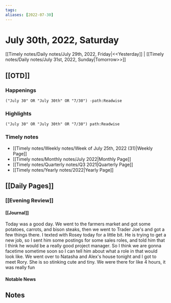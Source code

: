 ```yaml
---
tags:
aliases: [2022-07-30]
---
```


# July 30th, 2022, Saturday

[[Timely notes/Daily notes/July 29th, 2022, Friday|<<Yesterday]] | [[Timely notes/Daily notes/July 31st, 2022, Sunday|Tomorrow>>]]

## [[OTD]]

### Happenings

```query
("July 30" OR "July 30th" OR "7/30") -path:Readwise
```

### Highlights

```query
("July 30" OR "July 30th" OR "7/30") path:Readwise
```

### Timely notes
- [[Timely notes/Weekly notes/Week of July 25th, 2022 (31)|Weekly Page]]
- [[Timely notes/Monthly notes/July 2022|Monthly Page]]
- [[Timely notes/Quarterly notes/Q3 2021|Quarterly Page]]
- [[Timely notes/Yearly notes/2022|Yearly Page]]

## [[Daily Pages]]

### [[Evening Review]]

#### [[Journal]]

Today was a good day. We went to the farmers market and got some potatoes, carrots, and bison steaks, then we went to Trader Joe's and got a few things there. I texted with Rosey today for a little bit. He is trying to get a new job, so I sent him some postings for some sales roles, and told him that I think he would be a really good project manager. So I think we are gonna facetime sometime soon so I can tell him about what a role in that would look like. We went over to Natasha and Alex's house tonight and I got to meet Rory. She is so stinking cute and tiny. We were there for like 4 hours, it was really fun

#### Notable News

## Notes
